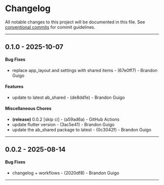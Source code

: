 # Changelog
All notable changes to this project will be documented in this file. See [conventional commits](https://www.conventionalcommits.org/) for commit guidelines.

- - -
## 0.1.0 - 2025-10-07
#### Bug Fixes
- replace app_layout and settings with shared items - (67e0ff7) - Brandon Guigo
#### Features
- update to latest ab_shared - (de8dd1e) - Brandon Guigo
#### Miscellaneous Chores
- **(release)** 0.0.2 [skip ci] - (a59ad6a) - GitHub Actions
- update flutter version - (3ac5e41) - Brandon Guigo
- update the ab_shared package to latest - (0c3042f) - Brandon Guigo

- - -

## 0.0.2 - 2025-08-14
#### Bug Fixes
- changelog + workflows - (2020df8) - Brandon Guigo

- - -

